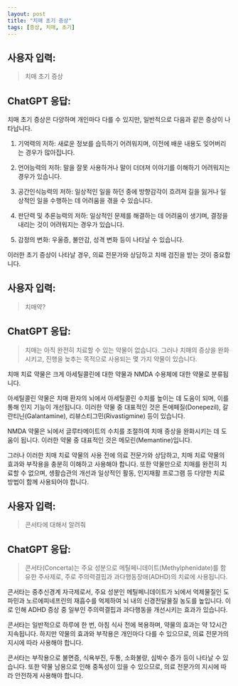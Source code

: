 ```yaml
---
layout: post
title: "치매 초기 증상"
tags: [증상, 치매, 초기]
---
```


## 사용자 입력:
> 치매 초기 증상

## ChatGPT 응답:
> 

치매 초기 증상은 다양하며 개인마다 다를 수 있지만, 일반적으로 다음과 같은 증상이 나타납니다.

1. 기억력의 저하: 새로운 정보를 습득하기 어려워지며, 이전에 배운 내용도 잊어버리는 경우가 많아집니다.

2. 언어능력의 저하: 말을 잘못 사용하거나 말이 더뎌져 이야기를 이해하기 어려워지는 경우가 있습니다.

3. 공간인식능력의 저하: 일상적인 일을 하던 중에 방향감각이 흐려져 길을 잃거나 일상적인 일을 수행하는 데 어려움을 겪을 수 있습니다.

4. 판단력 및 추론능력의 저하: 일상적인 문제를 해결하는 데 어려움이 생기며, 결정을 내리는 것이 어려워지는 경우가 있습니다.

5. 감정의 변화: 우울증, 불안감, 성격 변화 등이 나타날 수 있습니다.

이러한 초기 증상이 나타날 경우, 의료 전문가와 상담하고 치매 검진을 받는 것이 중요합니다.

## 사용자 입력:
> 치매약?

## ChatGPT 응답:
> 치매는 아직 완전히 치료할 수 있는 약물이 없습니다. 그러나 치매의 증상을 완화시키고, 진행을 늦추는 목적으로 사용되는 몇 가지 약물이 있습니다.

치매 치료 약물은 크게 아세틸콜린에 대한 약물과 NMDA 수용체에 대한 약물로 분류됩니다.

아세틸콜린 약물은 치매 환자의 뇌에서 아세틸콜린 수치를 높이는 데 도움이 되며, 이를 통해 인지 기능이 개선됩니다. 이러한 약물 중 대표적인 것은 돈에페질(Donepezil), 갈란티닌(Galantamine), 리뷰스티그민(Rivastigmine) 등이 있습니다.

NMDA 약물은 뇌에서 글루타메이트의 수치를 조절하여 치매 증상을 완화시키는 데 도움이 됩니다. 이러한 약물 중 대표적인 것은 메모린(Memantine)입니다.

그러나 이러한 치매 치료 약물의 사용 전에 의료 전문가와 상담하고, 치매 치료 약물의 효과와 부작용을 충분히 이해하고 사용해야 합니다. 또한 약물만으로 치매를 완전히 치료할 수 없으며, 생활습관의 개선과 일상적인 활동, 인지재활 프로그램 등 다양한 치료 방법이 함께 사용되어야 합니다.

## 사용자 입력:
> 콘서타에 대해서 알려줘

## ChatGPT 응답:
> 콘서타(Concerta)는 주요 성분으로 메틸페니데이트(Methylphenidate)를 함유한 주사제로, 주로 주의력결핍과 과다행동장애(ADHD)의 치료에 사용됩니다. 

콘서타는 중추신경계 자극제로서, 주요 성분인 메틸페니데이트가 뇌에서 억제물질인 도파민과 노르에피네프린의 재흡수를 억제하여 뇌 내의 신경전달물질 농도를 높입니다. 이로 인해 ADHD 증상 중 일부인 주의력결핍과 과다행동을 개선시키는 효과가 있습니다.

콘서타는 일반적으로 하루에 한 번, 아침 식사 전에 복용하며, 약물의 효과는 약 12시간 지속됩니다. 하지만 약물의 효과와 부작용은 개인마다 다를 수 있으므로, 의료 전문가의 지시에 따라 사용해야 합니다.

콘서타는 부작용으로 불면증, 식욕부진, 두통, 소화불량, 심박수 증가 등이 나타날 수 있습니다. 또한 약물 남용으로 인해 중독성이 있을 수 있으므로, 의료 전문가의 지시에 따라 안전하게 사용해야 합니다.

